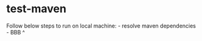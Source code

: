 # test-maven

Follow below steps to run on local machine: <incomplete>
	- resolve maven dependencies
    - BBB ^
